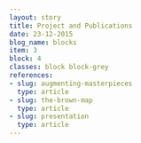 ```yaml
---
layout: story
title: Project and Publications
date: 23-12-2015
blog_name: blocks
item: 3
block: 4
classes: block block-grey
references: 
- slug: augmenting-masterpieces
  type: article
- slug: the-brown-map
  type: article
- slug: presentation
  type: article
---
```

